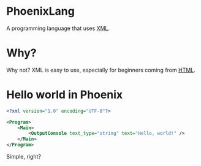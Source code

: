 ﻿# PhoenixLang
A programming language that uses [XML](https://en.wikipedia.org/wiki/XML).

# Why?
Why not? XML is easy to use, especially for beginners coming from [HTML](https://en.wikipedia.org/wiki/HTML).

# Hello world in Phoenix
```xml
<?xml version="1.0" encoding="UTF-8"?>

<Program>
    <Main>
        <OutputConsole text_type="string" text="Hello, world!" />
    </Main>
</Program>
```
Simple, right?